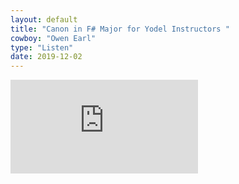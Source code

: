 ```yaml
---
layout: default
title: "Canon in F# Major for Yodel Instructors "
cowboy: "Owen Earl"
type: "Listen"
date: 2019-12-02
---
```


<iframe id="youtubewide" src="https://www.youtube.com/embed/MBbgw_Qt9Ho" frameborder="0" allow="accelerometer; autoplay; encrypted-media; gyroscope; picture-in-picture" allowfullscreen></iframe>
